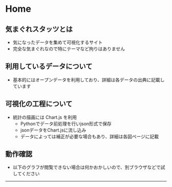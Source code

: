 # Home

## 気まぐれスタッツとは

- 気になったデータを集めて可視化するサイト
- 完全な気まぐれなので特にテーマなど拘りはありません

## 利用しているデータについて

- 基本的にはオープンデータを利用しており、詳細は各データの出典に記載しています


## 可視化の工程について

- 統計の描画には Chart.js を利用
    - Pythonでデータ前処理を行いjson形式で保存
    - jsonデータをChart.jsに流し込み
    - データによっては補正が必要な場合もあり、詳細は各図ページに記載

## 動作確認

- 以下のグラフが閲覧できない場合は何かおかしいので、別ブラウザなどで試してください

-----------------

<script src='js/chart.js'></script>

<div>
  <canvas id="myChart"></canvas>
</div>

<script>
  const ctx = document.getElementById('myChart');

  new Chart(ctx, {
    type: 'bar',
    data: {
      labels: ['Red', 'Blue', 'Yellow', 'Green', 'Purple', 'Orange'],
      datasets: [{
        label: '# of Votes',
        data: [12, 19, 3, 5, 2, 3],
        borderWidth: 1
      }]
    },
    options: {
      scales: {
        y: {
          beginAtZero: true
        }
      }
    }
  });
</script>
